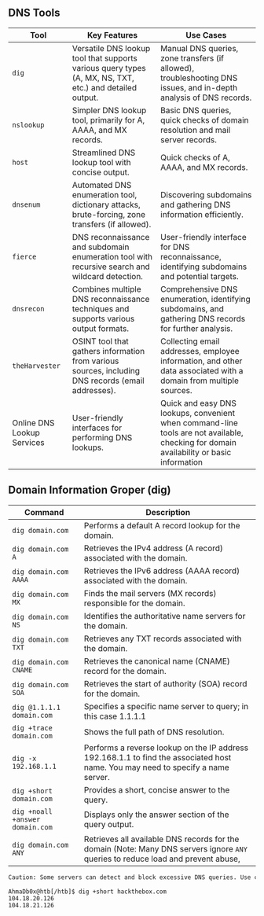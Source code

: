 
## DNS Tools
| Tool                       | Key Features                                                                                            | Use Cases                                                                                                                               |
| -------------------------- | ------------------------------------------------------------------------------------------------------- | --------------------------------------------------------------------------------------------------------------------------------------- |
| `dig`                      | Versatile DNS lookup tool that supports various query types (A, MX, NS, TXT, etc.) and detailed output. | Manual DNS queries, zone transfers (if allowed), troubleshooting DNS issues, and in-depth analysis of DNS records.                      |
| `nslookup`                 | Simpler DNS lookup tool, primarily for A, AAAA, and MX records.                                         | Basic DNS queries, quick checks of domain resolution and mail server records.                                                           |
| `host`                     | Streamlined DNS lookup tool with concise output.                                                        | Quick checks of A, AAAA, and MX records.                                                                                                |
| `dnsenum`                  | Automated DNS enumeration tool, dictionary attacks, brute-forcing, zone transfers (if allowed).         | Discovering subdomains and gathering DNS information efficiently.                                                                       |
| `fierce`                   | DNS reconnaissance and subdomain enumeration tool with recursive search and wildcard detection.         | User-friendly interface for DNS reconnaissance, identifying subdomains and potential targets.                                           |
| `dnsrecon`                 | Combines multiple DNS reconnaissance techniques and supports various output formats.                    | Comprehensive DNS enumeration, identifying subdomains, and gathering DNS records for further analysis.                                  |
| `theHarvester`             | OSINT tool that gathers information from various sources, including DNS records (email addresses).      | Collecting email addresses, employee information, and other data associated with a domain from multiple sources.                        |
| Online DNS Lookup Services | User-friendly interfaces for performing DNS lookups.                                                    | Quick and easy DNS lookups, convenient when command-line tools are not available, checking for domain availability or basic information |

##  Domain Information Groper (dig)

| Command                         | Description                                                                                                                       |
| ------------------------------- | --------------------------------------------------------------------------------------------------------------------------------- |
| `dig domain.com`                | Performs a default A record lookup for the domain.                                                                                |
| `dig domain.com A`              | Retrieves the IPv4 address (A record) associated with the domain.                                                                 |
| `dig domain.com AAAA`           | Retrieves the IPv6 address (AAAA record) associated with the domain.                                                              |
| `dig domain.com MX`             | Finds the mail servers (MX records) responsible for the domain.                                                                   |
| `dig domain.com NS`             | Identifies the authoritative name servers for the domain.                                                                         |
| `dig domain.com TXT`            | Retrieves any TXT records associated with the domain.                                                                             |
| `dig domain.com CNAME`          | Retrieves the canonical name (CNAME) record for the domain.                                                                       |
| `dig domain.com SOA`            | Retrieves the start of authority (SOA) record for the domain.                                                                     |
| `dig @1.1.1.1 domain.com`       | Specifies a specific name server to query; in this case 1.1.1.1                                                                   |
| `dig +trace domain.com`         | Shows the full path of DNS resolution.                                                                                            |
| `dig -x 192.168.1.1`            | Performs a reverse lookup on the IP address 192.168.1.1 to find the associated host name. You may need to specify a name server.  |
| `dig +short domain.com`         | Provides a short, concise answer to the query.                                                                                    |
| `dig +noall +answer domain.com` | Displays only the answer section of the query output.                                                                             |
| `dig domain.com ANY`            | Retrieves all available DNS records for the domain (Note: Many DNS servers ignore `ANY` queries to reduce load and prevent abuse, |

```txt
Caution: Some servers can detect and block excessive DNS queries. Use caution and respect rate limits. Always obtain permission before performing extensive DNS reconnaissance on a target.
```

```shell
AhmaDb0x@htb[/htb]$ dig +short hackthebox.com
104.18.20.126
104.18.21.126
```
